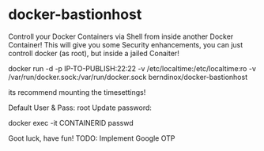 # docker-bastionhost

Controll your Docker Containers via Shell from inside another Docker Container!
This will give you some Security enhancements, you can just controll docker (as root), but inside a jailed Conaiter!

docker run -d -p IP-TO-PUBLISH:22:22 -v /etc/localtime:/etc/localtime:ro -v /var/run/docker.sock:/var/run/docker.sock berndinox/docker-bastionhost

its recommend mounting the timesettings!

Default User & Pass: root
Update password:

docker exec -it CONTAINERID passwd

Goot luck, have fun!
TODO: Implement Google OTP

